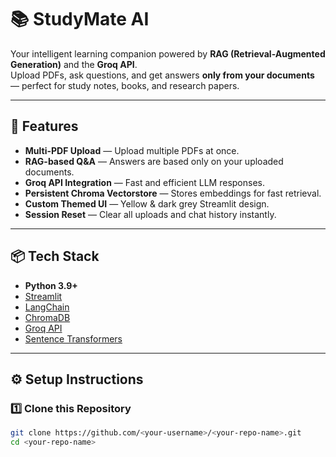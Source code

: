 # 📚 StudyMate AI
Your intelligent learning companion powered by **RAG (Retrieval-Augmented Generation)** and the **Groq API**.  
Upload PDFs, ask questions, and get answers **only from your documents** — perfect for study notes, books, and research papers.

---

## 🚀 Features
- **Multi-PDF Upload** — Upload multiple PDFs at once.
- **RAG-based Q&A** — Answers are based only on your uploaded documents.
- **Groq API Integration** — Fast and efficient LLM responses.
- **Persistent Chroma Vectorstore** — Stores embeddings for fast retrieval.
- **Custom Themed UI** — Yellow & dark grey Streamlit design.
- **Session Reset** — Clear all uploads and chat history instantly.

---

## 📦 Tech Stack
- **Python 3.9+**
- [Streamlit](https://streamlit.io/)
- [LangChain](https://www.langchain.com/)
- [ChromaDB](https://www.trychroma.com/)
- [Groq API](https://groq.com/)
- [Sentence Transformers](https://www.sbert.net/)

---

## ⚙️ Setup Instructions

### 1️⃣ Clone this Repository
```bash
git clone https://github.com/<your-username>/<your-repo-name>.git
cd <your-repo-name>
